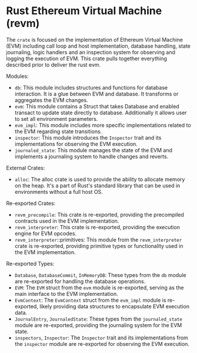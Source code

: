 # Rust Ethereum Virtual Machine (revm)

The `crate` is focused on the implementation of Ethereum Virtual Machine (EVM) including call loop and host implementation, database handling, state journaling, logic handlers and an inspection system for observing and logging the execution of EVM. This crate pulls together everything described prior to deliver the rust evm.

Modules:

- `db`: This module includes structures and functions for database interaction. It is a glue between EVM and database. It transforms or aggregates the EVM changes.
- `evm`: This module contains a Struct that takes Database and enabled transact to update state directly to database. Additionally it allows user to set all environment parameters.
- `evm_impl`: This module includes more specific implementations related to the EVM regarding state transitions.
- `inspector`: This module introduces the `Inspector` trait and its implementations for observing the EVM execution.
- `journaled_state`: This module manages the state of the EVM and implements a journaling system to handle changes and reverts.

External Crates:

- `alloc`: The alloc crate is used to provide the ability to allocate memory on the heap. It's a part of Rust's standard library that can be used in environments without a full host OS.

Re-exported Crates:

- `revm_precompile`: This crate is re-exported, providing the precompiled contracts used in the EVM implementation.
- `revm_interpreter`: This crate is re-exported, providing the execution engine for EVM opcodes.
- `revm_interpreter`::primitives: This module from the `revm_interpreter` crate is re-exported, providing primitive types or functionality used in the EVM implementation.

Re-exported Types:

- `Database`, `DatabaseCommit`, `InMemoryDB`: These types from the `db` module are re-exported for handling the database operations.
- `EVM`: The `EVM` struct from the `evm` module is re-exported, serving as the main interface to the EVM implementation.
- `EvmContext`: The `EvmContext` struct from the `evm_impl` module is re-exported, likely providing data structures to encapsulate EVM execution data.
- `JournalEntry`, `JournaledState`: These types from the `journaled_state` module are re-exported, providing the journaling system for the EVM state.
- `inspectors`, `Inspector`: The `Inspector` trait and its implementations from the `inspector` module are re-exported for observing the EVM execution.

